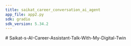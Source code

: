 ```yaml
---
title: saikat_career_conversation_ai_agent
app_file: app2.py
sdk: gradio
sdk_version: 5.34.2
---
```

#   S a i k a t - s - A I - C a r e e r - A s s i s t a n t - T a l k - W i t h - M y - D i g i t a l - T w i n  
 